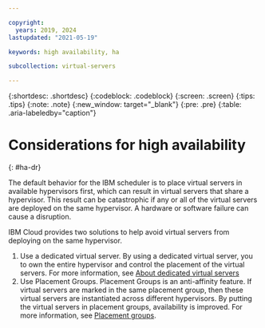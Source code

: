 ```yaml
---

copyright:
  years: 2019, 2024
lastupdated: "2021-05-19"

keywords: high availability, ha

subcollection: virtual-servers

---
```


{:shortdesc: .shortdesc}
{:codeblock: .codeblock}
{:screen: .screen}
{:tips: .tips}
{:note: .note}
{:new_window: target="_blank"}
{:pre: .pre}
{:table: .aria-labeledby="caption"}

# Considerations for high availability
{: #ha-dr}

The default behavior for the IBM scheduler is to place virtual servers in available hypervisors first, which can result in virtual servers that share a hypervisor. This result can be catastrophic if any or all of the virtual servers are deployed on the same hypervisor. A hardware or software failure can cause a disruption.

IBM Cloud provides two solutions to help avoid virtual servers from deploying on the same hypervisor.

1. Use a dedicated virtual server. By using a dedicated virtual server, you to own the entire hypervisor and control the placement of the virtual servers. For more information, see [About dedicated virtual servers](/docs/virtual-servers?topic=virtual-servers-dedicated-virtual-servers)
2. Use Placement Groups. Placement Groups is an anti-affinity feature. If virtual servers are marked in the same placement group, then these virtual servers are instantiated across different hypervisors. By putting the virtual servers in placement groups, availability is improved. For more information, see [Placement groups](/docs/virtual-servers?topic=virtual-servers-placement-groups).
